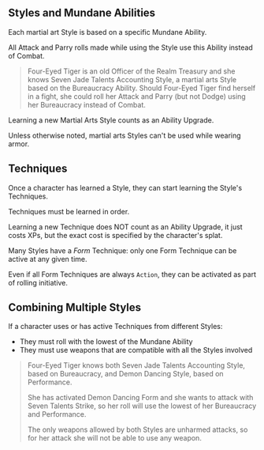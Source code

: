 Styles and Mundane Abilities
----------------------------

Each martial art Style is based on a specific Mundane Ability.

All Attack and Parry rolls made while using the Style use this Ability instead of Combat.

> Four-Eyed Tiger is an old Officer of the Realm Treasury and she knows Seven Jade Talents Accounting Style, a martial arts Style based on the Bureaucracy Ability.
> Should Four-Eyed Tiger find herself in a fight, she could roll her Attack and Parry (but not Dodge) using her Bureaucracy instead of Combat.

Learning a new Martial Arts Style counts as an Ability Upgrade.

Unless otherwise noted, martial arts Styles can't be used while wearing armor.


Techniques
----------

Once a character has learned a Style, they can start learning the Style's Techniques.

Techniques must be learned in order.

Learning a new Technique does NOT count as an Ability Upgrade, it just costs XPs, but the exact cost is specified by the character's splat.

Many Styles have a *Form* Technique: only one Form Technique can be active at any given time.

Even if all Form Techniques are always `Action`, they can be activated as part of rolling initiative.


Combining Multiple Styles
-------------------------

If a character uses or has active Techniques from different Styles:
  * They must roll with the lowest of the Mundane Ability
  * They must use weapons that are compatible with all the Styles involved

> Four-Eyed Tiger knows both Seven Jade Talents Accounting Style, based on Bureaucracy, and Demon Dancing Style, based on Performance.
>
> She has activated Demon Dancing Form and she wants to attack with Seven Talents Strike, so her roll will use the lowest of her Bureaucracy and Performance.
>
> The only weapons allowed by both Styles are unharmed attacks, so for her attack she will not be able to use any weapon.
